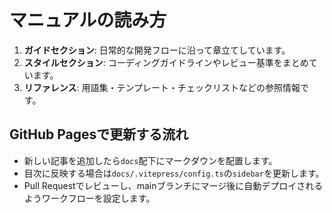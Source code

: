 # マニュアルの読み方

1. **ガイドセクション**: 日常的な開発フローに沿って章立てしています。
2. **スタイルセクション**: コーディングガイドラインやレビュー基準をまとめています。
3. **リファレンス**: 用語集・テンプレート・チェックリストなどの参照情報です。

## GitHub Pagesで更新する流れ

- 新しい記事を追加したら`docs`配下にマークダウンを配置します。
- 目次に反映する場合は`docs/.vitepress/config.ts`の`sidebar`を更新します。
- Pull Requestでレビューし、mainブランチにマージ後に自動デプロイされるようワークフローを設定します。
